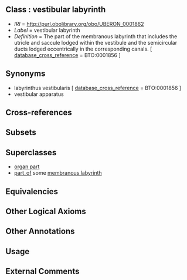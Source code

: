 
## Class : vestibular labyrinth

 * *IRI* = http://purl.obolibrary.org/obo/UBERON_0001862
 * *Label* = vestibular labyrinth
 * *Definition* = The part of the membranous labyrinth that includes the utricle and saccule lodged within the vestibule and the semicircular ducts lodged eccentrically in the corresponding canals. [ [database_cross_reference](../../ef/oboInOwl#hasDbXref.md) = BTO:0001856 ]

## Synonyms

 * labyrinthus vestibularis [ [database_cross_reference](../../ef/oboInOwl#hasDbXref.md) = BTO:0001856 ]
 * vestibular apparatus

## Cross-references


## Subsets


## Superclasses

 * [organ part](../../UBERON/64/UBERON_0000064.md)
 * [part_of](../../BFO/50/BFO_0000050.md) some [membranous labyrinth](../../UBERON/49/UBERON_0001849.md)

## Equivalencies


## Other Logical Axioms


## Other Annotations


## Usage


## External Comments

